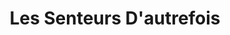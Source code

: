 ---
title: "Les Senteurs D'autrefois"
url: /le-mans/les-senteurs-dautrefois/
shop: magasin de campagne
---